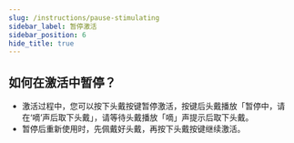 ```yaml
---
slug: /instructions/pause-stimulating
sidebar_label: 暂停激活
sidebar_position: 6
hide_title: true
---
```


## 如何在激活中暂停？

- 激活过程中，您可以按下头戴按键暂停激活，按键后头戴播放「暂停中，请在‘嘀’声后取下头戴」，请等待头戴播放「嘀」声提示后取下头戴。
- 暂停后重新使用时，先佩戴好头戴，再按下头戴按键继续激活。